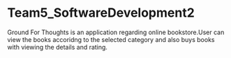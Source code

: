 # Team5_SoftwareDevelopment2
Ground For Thoughts is an application regarding online bookstore.User can view the books accoridng to the selected category and also buys books with viewing the details and rating.
